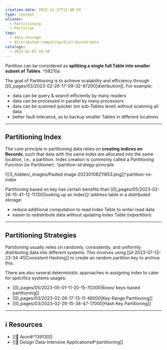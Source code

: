 ```yaml
---
creation-date: 2022-11-17T11:48:59
type: concept
aliases:
  - Partitioning
  - Partition
tags:
  - data-storage
  - distributed-computing/distributed-data
catalogs:
  - 2023-01-07-19-50
---
```

*Partition* can be considered as **splitting a single full Table into smaller subset of Tables**. ^08210a

The goal of Partitioning is to achieve scalability and efficiency through [[0_pages/03/2023-02-26-17-09-32-97200|distribution]]. For example: 
- data can be query & search efficiently by many readers 
- data can be processed in parallel by many processors
- data can be scanned quicker (on sub-Tables level) without scanning all data
- better fault tolerance, as to backup smaller Tables in different locations

---
## Partitioning Index

The core principle in partitioning data relies on **creating indices on Records**, such that data with the same index are allocated into the same location, i.e., a partition. Index creation is commonly called a *Partitioning Function* (or Partitioner). ^partition-strategy-principle

![[3_hidden/_images/Pasted image 20230108211853.png]]^partition-vs-index

Partitioning based on key has certain benefits than [[0_pages/05/2023-02-26-15-41-12-11700|looking up an index]]/ address table in a distributed storage: 
- reduce additional computation to read Index Table to write/ read data
- easier to redistribute data without updating Index Table (*repartition*)

---
## Partitioning Strategies

Partitioning usually relies on randomly, consistently, and uniformly distributing data into different systems. This involves using [[d-2023-07-12-23-34-41|Consistent Hashing]] to create an random partition key to archive this. 

There are also several deterministic approaches in assigning index to cater for specifics systems usages: 

- [[0_pages/05/2023-05-01-11-20-15-70300|Rows/ keys-based partitioning]]
- [[0_pages/03/2023-02-26-17-13-11-48000|Key-Range Partitioning]]
- [[0_pages/03/2023-02-26-15-38-47-17000|Hash Key Partitioning]]

---
## ℹ️ Resources
- [[📒 Avon#^139130]]
- [[📕 Design Data-Intensive Applications#^partitioning]]